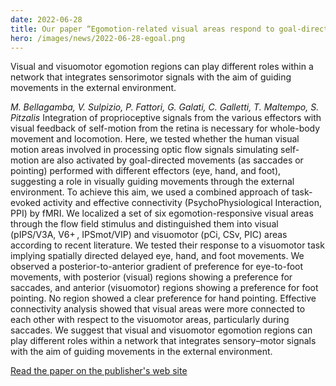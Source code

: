 ```yaml
---
date: 2022-06-28
title: Our paper “Egomotion-related visual areas respond to goal-directed movements” is now out in Brain Structure and Function.
hero: /images/news/2022-06-28-egoal.png
---
```


Visual and visuomotor egomotion regions can play different roles within a network that integrates sensorimotor signals with the aim of guiding movements in the external environment.

*M. Bellagamba, V. Sulpizio, P. Fattori, G. Galati, C. Galletti, T. Maltempo, S. Pitzalis*
Integration of proprioceptive signals from the various effectors with visual feedback of self-motion from the retina is necessary for whole-body movement and locomotion. Here, we tested whether the human visual motion areas involved in processing optic flow signals simulating self-motion are also activated by goal-directed movements (as saccades or pointing) performed with different effectors (eye, hand, and foot), suggesting a role in visually guiding movements through the external environment. To achieve this aim, we used a combined approach of task-evoked activity and effective connectivity (PsychoPhysiological Interaction, PPI) by fMRI. We localized a set of six egomotion-responsive visual areas through the flow field stimulus and distinguished them into visual (pIPS/V3A, V6+ , IPSmot/VIP) and visuomotor (pCi, CSv, PIC) areas according to recent literature. We tested their response to a visuomotor task implying spatially directed delayed eye, hand, and foot movements. We observed a posterior-to-anterior gradient of preference for eye-to-foot movements, with posterior (visual) regions showing a preference for saccades, and anterior (visuomotor) regions showing a preference for foot pointing. No region showed a clear preference for hand pointing. Effective connectivity analysis showed that visual areas were more connected to each other with respect to the visuomotor areas, particularly during saccades. We suggest that visual and visuomotor egomotion regions can play different roles within a network that integrates sensory–motor signals with the aim of guiding movements in the external environment.

[Read the paper on the publisher's web site](https://doi.org/10.1007/s00429-022-02523-9)
